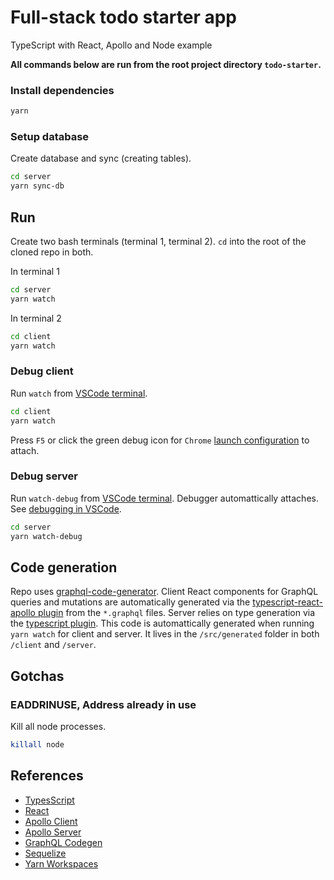 # Full-stack todo starter app

TypeScript with React, Apollo and Node example

**All commands below are run from the root project directory `todo-starter`.**

### Install dependencies

```bash
yarn
```

### Setup database

Create database and sync (creating tables).

```bash
cd server
yarn sync-db
```

## Run

Create two bash terminals (terminal 1, terminal 2). `cd` into the root of the cloned repo in both.

In terminal 1

```bash
cd server
yarn watch
```

In terminal 2

```bash
cd client
yarn watch
```

### Debug client

Run `watch` from [VSCode terminal](https://code.visualstudio.com/docs/editor/integrated-terminal).

```bash
cd client
yarn watch
```

Press `F5` or click the green debug icon for `Chrome` [launch configuration](https://code.visualstudio.com/docs/editor/debugging#_launch-configurations) to attach.

### Debug server

Run `watch-debug` from [VSCode terminal](https://code.visualstudio.com/docs/editor/integrated-terminal). Debugger automattically attaches. See [debugging in VSCode](https://code.visualstudio.com/docs/editor/debugging).

```bash
cd server
yarn watch-debug
```

## Code generation

Repo uses [graphql-code-generator](https://graphql-code-generator.com/). Client React components for GraphQL queries and mutations are automatically generated via the [typescript-react-apollo plugin](https://graphql-code-generator.com/docs/plugins/typescript-react-apollo#usage) from the `*.graphql` files. Server relies on type generation via the [typescript plugin](https://graphql-code-generator.com/docs/plugins/typescript). This code is automattically generated when running `yarn watch` for client and server. It lives in the `/src/generated` folder in both `/client` and `/server`.

## Gotchas

### EADDRINUSE, Address already in use

Kill all node processes.

```bash
killall node
```

## References

-   [TypesScript](https://www.typescriptlang.org/)
-   [React](https://reactjs.org/)
-   [Apollo Client](https://www.apollographql.com/docs/react/)
-   [Apollo Server](https://www.apollographql.com/docs/apollo-server/)
-   [GraphQL Codegen](https://graphql-code-generator.com/docs/getting-started/)
-   [Sequelize](http://docs.sequelizejs.com/)
-   [Yarn Workspaces](https://yarnpkg.com/lang/en/docs/workspaces/)
